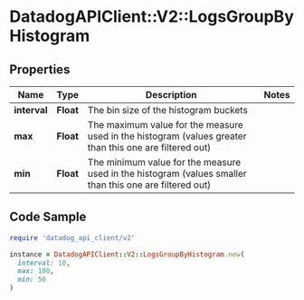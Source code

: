 # DatadogAPIClient::V2::LogsGroupByHistogram

## Properties

| Name | Type | Description | Notes |
| ---- | ---- | ----------- | ----- |
| **interval** | **Float** | The bin size of the histogram buckets |  |
| **max** | **Float** | The maximum value for the measure used in the histogram (values greater than this one are filtered out) |  |
| **min** | **Float** | The minimum value for the measure used in the histogram (values smaller than this one are filtered out) |  |

## Code Sample

```ruby
require 'datadog_api_client/v2'

instance = DatadogAPIClient::V2::LogsGroupByHistogram.new(
  interval: 10,
  max: 100,
  min: 50
)
```

